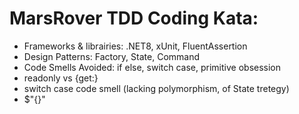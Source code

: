 # MarsRover TDD Coding Kata:
- Frameworks & librairies: .NET8, xUnit, FluentAssertion
- Design Patterns: Factory, State, Command
- Code Smells Avoided: if else, switch case, primitive obsession
- readonly vs {get:}
- switch case code smell (lacking polymorphism, of State tretegy)
- $"{}"
